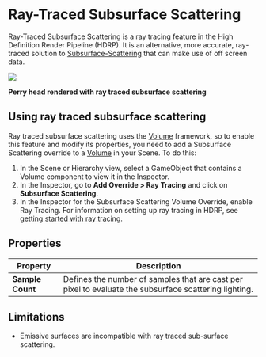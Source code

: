 # Ray-Traced Subsurface Scattering

Ray-Traced Subsurface Scattering is a ray tracing feature in the High Definition Render Pipeline (HDRP). It is an alternative, more accurate, ray-traced solution to [Subsurface-Scattering](Subsurface-Scattering.md) that can make use of off screen data.

![](Images/RayTracedSubsurfaceScattering.png)

**Perry head rendered with ray traced subsurface scattering**

## Using ray traced subsurface scattering

Ray traced subsurface scattering uses the [Volume](Volumes.md) framework, so to enable this feature and modify its properties, you need to add a Subsurface Scattering override to a [Volume](Volumes.md) in your Scene. To do this:

1. In the Scene or Hierarchy view, select a GameObject that contains a Volume component to view it in the Inspector.
2. In the Inspector, go to **Add Override > Ray Tracing** and click on **Subsurface Scattering**.
3. In the Inspector for the Subsurface Scattering Volume Override, enable Ray Tracing. For information on setting up ray tracing in HDRP, see [getting started with ray tracing](Ray-Tracing-Getting-Started.md).

## Properties

| Property       | Description                                                  |
| -------------- | ------------------------------------------------------------ |
| **Sample Count**  | Defines the number of samples that are cast per pixel to evaluate the subsurface scattering lighting. |

## Limitations
* Emissive surfaces are incompatible with ray traced sub-surface scattering.
